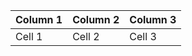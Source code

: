 | Column 1 | Column 2 | Column 3 |
|----------|----------|----------|
| Cell 1   | Cell 2   | Cell 3   |<!--